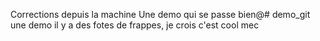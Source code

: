 Corrections depuis la machine
Une demo qui se passe bien@# demo_git
une demo
il y a des fotes de frappes, je crois
c'est cool mec
